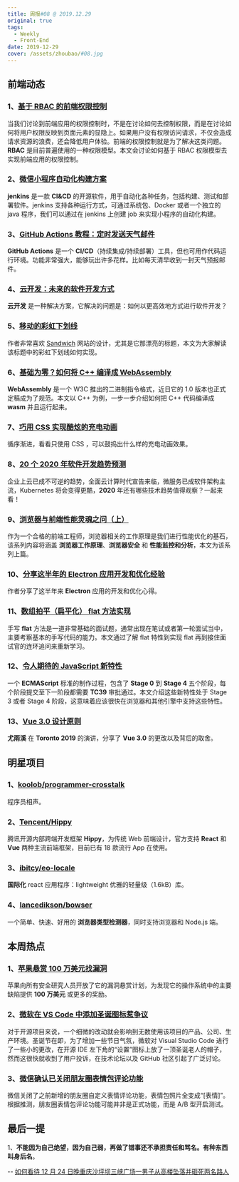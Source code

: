 ```yaml
---
title: 周报#08 @ 2019.12.29
original: true
tags:
  - Weekly
  - Front-End
date: 2019-12-29
cover: /assets/zhoubao/#08.jpg
---
```


## 前端动态

### 1、[基于 RBAC 的前端权限控制](https://zhuanlan.zhihu.com/p/99172614)

当我们讨论到前端应用的权限控制时，不是在讨论如何去控制权限，而是在讨论如何将用户权限反映到页面元素的显隐上。如果用户没有权限访问请求，不仅会造成请求资源的浪费，还会降低用户体验。前端的权限控制就是为了解决这类问题。**RBAC** 是目前普遍使用的一种权限模型。本文会讨论如何基于 RBAC 权限模型去实现前端应用的权限控制。

### 2、[微信小程序自动化构建方案](https://juejin.im/post/5dfb3c1551882512607443db)

**jenkins** 是一款 **CI&CD** 的开源软件，用于自动化各种任务，包括构建、测试和部署软件。jenkins 支持各种运行方式，可通过系统包、Docker 或者一个独立的 java 程序，我们可以通过在 jenkins 上创建 job 来实现小程序的自动化构建。

### 3、[GitHub Actions 教程：定时发送天气邮件](http://www.ruanyifeng.com/blog/2019/12/github_actions.html)

**GitHub Actions** 是一个 **CI/CD**（持续集成/持续部署）工具，但也可用作代码运行环境。功能非常强大，能够玩出许多花样。比如每天清早收到一封天气预报邮件。

### 4、[云开发：未来的软件开发方式](https://www.phodal.com/blog/cloud-development/)

**云开发** 是一种解决方案，它解决的问题是：如何以更高效地方式进行软件开发？

### 5、[移动的彩虹下划线](https://css-tricks.com/moving-rainbow-underlines/)

作者非常喜欢 [Sandwich](https://sandwich.co/) 网站的设计，尤其是它那漂亮的标题，本文为大家解读该标题中的彩虹下划线如何实现。

### 6、[基础为零？如何将 C++ 编译成 WebAssembly](https://www.infoq.cn/article/I0KJPt57ToOSb4xwQGb6)

**WebAssembly** 是一个 W3C 推出的二进制指令格式，近日它的 1.0 版本也正式定稿成为了规范。本文以 C++ 为例，一步一步介绍如何把 C++ 代码编译成 **wasm** 并且运行起来。

### 7、[巧用 CSS 实现酷炫的充电动画](https://juejin.im/post/5e00240ee51d45583c1cc9a7)

循序渐进，看看只使用 CSS ，可以鼓捣出什么样的充电动画效果。

### 8、[20 个 2020 年软件开发趋势预测](https://www.infoq.cn/article/piUh6NWQCu8GZW1v8eQg)

企业上云已成不可逆的趋势，全面云计算时代宣告来临，微服务已成软件架构主流，Kubernetes 将会变得更酷，**2020** 年还有哪些技术趋势值得观察？一起来看！

### 9、[浏览器与前端性能灵魂之问（上）](https://juejin.im/post/5df5bcea6fb9a016091def69)

作为一个合格的前端工程师，浏览器相关的工作原理是我们进行性能优化的基石，该系列内容将涵盖 **浏览器工作原理**、**浏览器安全** 和 **性能监控和分析**，本文为该系列上篇。

### 10、[分享这半年的 Electron 应用开发和优化经验](https://juejin.im/post/5e0010866fb9a015fd69c645)

作者分享了这半年来 **Electron** 应用的开发和优化心得。

### 11、[数组拍平（扁平化） flat 方法实现](https://juejin.im/post/5dff18a4e51d455804256d31)

手写 **flat** 方法是一道非常基础的面试题，通常出现在笔试或者第一轮面试当中，主要考察基本的手写代码的能力。本文通过了解 flat 特性到实现 flat 再到接住面试官的连环追问来重新学习。

### 12、[令人期待的 JavaScript 新特性](https://www.infoq.cn/article/ZAYPIz9bbukZO3duRrIm)

一个 **ECMAScript** 标准的制作过程，包含了 **Stage 0** 到 **Stage 4** 五个阶段，每个阶段提交至下一阶段都需要 **TC39** 审批通过。本文介绍这些新特性处于 Stage 3 或者 Stage 4 阶段，这意味着应该很快在浏览器和其他引擎中支持这些特性。

### 13、[Vue 3.0 设计原则](https://vuetoronto.com/videos/design-principles-of-vue-3-evan-you/)

**尤雨溪** 在 **Toronto 2019** 的演讲，分享了 **Vue 3.0** 的更改以及背后的取舍。

## 明星项目

### 1、[koolob/programmer-crosstalk](https://github.com/koolob/programmer-crosstalk)

程序员相声。

### 2、[Tencent/Hippy](https://github.com/Tencent/Hippy)

腾讯开源内部跨端开发框架 **Hippy**，为传统 Web 前端设计，官方支持 **React** 和 **Vue** 两种主流前端框架，目前已有 18 款流行 App 在使用。

### 3、[ibitcy/eo-locale](https://github.com/ibitcy/eo-locale)

**国际化** react 应用程序：lightweight 优雅的轻量级（1.6kB）库。

### 4、[lancedikson/bowser](https://github.com/lancedikson/bowser)

一个简单、快速、好用的 **浏览器类型检测器**，同时支持浏览器和 Node.js 端。

## 本周热点

### 1、[苹果悬赏 100 万美元找漏洞](https://tech.sina.com.cn/it/2019-12-21/doc-iihnzhfz7348781.shtml)

苹果向所有安全研究人员开放了它的漏洞悬赏计划，为发现它的操作系统中的主要缺陷提供 **100 万美元** 或更多的奖励。

### 2、[微软在 VS Code 中添加圣诞图标惹争议](https://mp.weixin.qq.com/s/TD8JrSc9--pWi2VOCxeq1Q)

对于开源项目来说，一个细微的改动就会影响到无数使用该项目的产品、公司、生产环境。圣诞节在即，为了增加一些节日气氛，微软对 Visual Studio Code 进行了一些小的更改，在开源 IDE 左下角的“设置”图标上放了一顶圣诞老人的帽子，然而这很快就收到了用户投诉，在技术论坛以及 GitHub 社区引起了广泛讨论。

### 3、[微信确认已关闭朋友圈表情包评论功能](https://www.ithome.com/0/465/021.htm)

微信关闭了之前新增的朋友圈自定义表情评论功能，表情包照片全变成“[表情]”。根据推测，朋友圈表情包评论功能可能并非是正式功能，而是 A/B 型开启测试。

## 最后一提

1、**不能因为自己绝望，因为自己弱，再做了错事还不承担责任和骂名。有种东西叫身后名**。

-- [如何看待 12 月 24 日晚重庆沙坪坝三峡广场一男子从高楼坠落并砸死两名路人](https://www.zhihu.com/question/362805195/answer/950233623)
